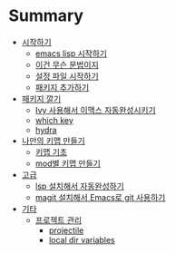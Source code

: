# Summary

- [시작하기](./start.md)
  - [emacs lisp 시작하기](./get-started-emacs-lisp.md)
  - [이건 무슨 문법이지](./what-is-this.md)
  - [설정 파일 시작하기](./get-started-config-file.md)
  - [패키지 추가하기](./add-packages.md)
- [패키지 깔기]()
  - [Ivy 사용해서 이맥스 자동완성시키기](./emacs-minibuffer-completion.md)
  - [which key](./which-key.md)
  - [hydra]()
- [나만의 키맵 만들기]()
  - [키맵 기초]()
  - [mod별 키맵 만들기]()
- [고급]()
  - [lsp 설치해서 자동완성하기](./install-language-server-protocol.md)
  - [magit 설치해서 Emacs로 git 사용하기](./install-magit.md)
- [기타]()
  - [프로젝트 관리]()
    - [projectile]()
    - [local dir variables]()
